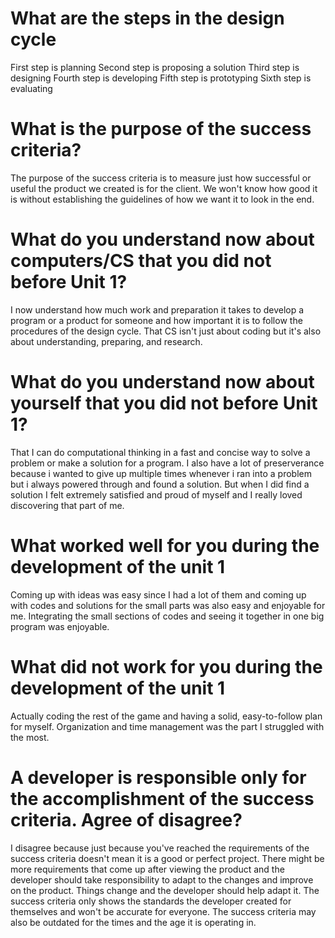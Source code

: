 # What are the steps in the design cycle

First step is planning 
Second step is proposing a solution
Third step is designing
Fourth step is developing
Fifth step is prototyping
Sixth step is evaluating

# What is the purpose of the success criteria?

The purpose of the success criteria is to measure just how successful or useful the product we created is for the client. We won't know how good it is without establishing the 
guidelines of how we want it to look in the end. 

# What do you understand now about computers/CS that you did not before Unit 1?

I now understand how much work and preparation it takes to develop a program or a product for someone and how important it is to follow the procedures of the design cycle. That CS 
isn't just about coding but it's also about understanding, preparing, and research. 

# What do you understand now about yourself that you did not before Unit 1?

That I can do computational thinking in a fast and concise way to solve a problem or make a solution for a program. I also have a lot of preserverance because i wanted to give up 
multiple times whenever i ran into a problem but i always powered through and found a solution. But when I did find a solution I felt extremely satisfied and proud of myself and
I really loved discovering that part of me.

# What worked well for you during the development of the unit 1

Coming up with ideas was easy since I had a lot of them and coming up with codes and solutions for the small parts was also easy and enjoyable for me. Integrating
the small sections of codes and seeing it together in one big program was enjoyable.

# What did not work for you during the development of the unit 1

Actually coding the rest of the game and having a solid, easy-to-follow plan for myself. Organization and time management was the part I struggled with the most. 

# A developer is responsible only for the accomplishment of the success criteria. Agree of disagree?

I disagree because just because you've reached the requirements of the success criteria doesn't mean it is a good or perfect project. There might be more requirements that 
come up after viewing the product and the developer should take responsibility to adapt to the changes and improve on the product. Things change and the developer should help
adapt it. The success criteria only shows the standards the developer created for themselves and won't be accurate for everyone. The success criteria may also be outdated for the 
times and the age it is operating in. 


